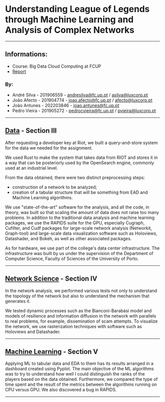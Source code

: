 # Understanding League of Legends through Machine Learning and Analysis of Complex Networks

-------------------

## Informations:
- Course: Big Data Cloud Computing at FCUP
- [Report](report/bdcc_report.pdf)
### By:
- André Silva - 201906559 - [andresilva@fc.up.pt](mailto:andresilva@fc.up.pt) / [asilva@luxcorp.pt](mailto:asilva@luxcorp.pt)
- João Afecto - 201904774 - [joao.afecto@fc.up.pt](mailto:joao.afecto@fc.up.pt) / [afecto@luxcorp.pt](mailto:afecto@luxcorp.pt)
- João Antunes - 202203846 - [joao.antunes@fc.up.pt](mailto:joao.antunes@fc.up.pt)
- Pedro Vieira - 201905272 - [pedrocvieira@fc.up.pt](mailto:pedrocvieira@fc.up.pt) / [pvieira@luxcorp.pt](mailto:pvieira@luxcorp.pt)

-------------------

## [Data](Data/Readme.md) - Section III
After requesting a developer key at Riot, we built a query-and-store system for the data we needed for the assignment.

We used Rust to make the system that takes data from RIOT and stores it in a way that can be posteriorly used by the OpenSearch engine, commonly used at an industrial level.

From the data obtained, there were two distinct preprocessing steps:
- construction of a network to be analyzed;
- creation of a tabular structure that will be something from EAD and Machine Learning algorithms.

We use "state-of-the-art" software for the analysis, and all the code, in theory, was built so that scaling the amount of data does not raise too many problems.
In addition to the traditional data analysis and machine learning packages, we use the RAPIDS suite for the GPU, especially Cugraph, Cufilter, and Cudf packages for large-scale network analysis (Networkit, Graph-tool) and large-scale data visualization software such as Holoviews, Datashader, and Bokeh, as well as other associated packages.

As for hardware, we use part of the college's data center infrastructure. The infrastructure was built by us under the supervision of the Department of Computer Science, Faculty of Sciences of the University of Porto.

-------------------
## [Network Science](NetworkScience/Readme.md) - Section IV
In the network analysis, we performed various tests not only to understand the topology of the network but also to understand the mechanism that generates it.

We tested dynamic processes such as the Bianconi-Barabási model and models of resilience and information diffusion in the network with parallels to real problems, for example, dissemination of scam attempts.
To visualize the network, we use rasterization techniques with software such as Holoviews and Datashader.

-------------------
## [Machine Learning](MachineLearning/Readme.md) - Section V

Applying ML to tabular data and EDA to them has its results arranged in a dashboard created using Pyplot.
The main objective of the ML algorithms was to try to understand how well I could distinguish the ranks of the players based on the data obtained.
Furthermore, we compared the type of time spent and the result of the metrics between the algorithms running on CPU versus GPU. We also discovered a bug in RAPIDS.

-------------------
